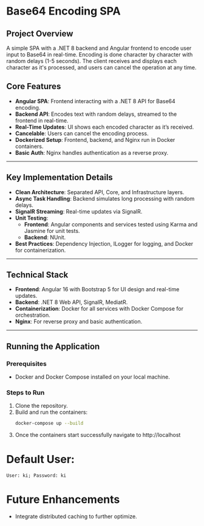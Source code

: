 # Base64 Encoding SPA

## Project Overview

A simple SPA with a .NET 8 backend and Angular frontend to encode user input to Base64 in real-time. Encoding is done character by character with random delays (1-5 seconds). The client receives and displays each character as it's processed, and users can cancel the operation at any time.


## Core Features
- **Angular SPA**: Frontend interacting with a .NET 8 API for Base64 encoding.
- **Backend API**: Encodes text with random delays, streamed to the frontend in real-time.
- **Real-Time Updates**: UI shows each encoded character as it’s received.
- **Cancelable**: Users can cancel the encoding process.
- **Dockerized Setup**: Frontend, backend, and Nginx run in Docker containers.
- **Basic Auth**: Nginx handles authentication as a reverse proxy.

---

## Key Implementation Details

- **Clean Architecture**: Separated API, Core, and Infrastructure layers.
- **Async Task Handling**: Backend simulates long processing with random delays.
- **SignalR Streaming**: Real-time updates via SignalR.
- **Unit Testing**: 
  - **Frontend**: Angular components and services tested using Karma and Jasmine for unit tests.
  - **Backend**: NUnit.
- **Best Practices**: Dependency Injection, ILogger for logging, and Docker for containerization.

---

## Technical Stack
- **Frontend**: Angular 16 with Bootstrap 5 for UI design and real-time updates.
- **Backend**: .NET 8 Web API, SignalR, MediatR.
- **Containerization**: Docker for all services with Docker Compose for orchestration.
- **Nginx**: For reverse proxy and basic authentication.

---

## Running the Application

### Prerequisites
- Docker and Docker Compose installed on your local machine.

### Steps to Run
1. Clone the repository.
2. Build and run the containers:
   ```bash
   docker-compose up --build
3. Once the containers start successfully navigate to http://localhost

# Default User:
```
User: ki; Password: ki
```

# Future Enhancements
- Integrate distributed caching to further optimize.
